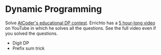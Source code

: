 # Dynamic Programming
Solve [AtCoder's educational DP contest](https://atcoder.jp/contests/dp). Errichto has a [5 hour-long video](https://www.youtube.com/watch?v=FAQxdm0bTaw&ab_channel=Errichto) on YouTube in which he solves all the questions. See the full video even if you solved the questions.
- Digit DP 
- Prefix sum trick